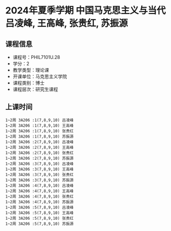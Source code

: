 # 2024年夏季学期 中国马克思主义与当代 吕凌峰, 王高峰, 张贵红, 苏振源






## 课程信息

- 课程号：PHIL7101U.28
- 学分：2
- 教学类型：理论课
- 开课单位：马克思主义学院
- 课程类别：博士
- 课程层次：研究生课程

## 上课时间

```
1~2周 3A206 :1(7,8,9,10) 吕凌峰
1~2周 3A206 :1(7,8,9,10) 王高峰
1~2周 3A206 :1(7,8,9,10) 张贵红
1~2周 3A206 :1(7,8,9,10) 苏振源
1~2周 3A206 :2(7,8,9,10) 吕凌峰
1~2周 3A206 :2(7,8,9,10) 王高峰
1~2周 3A206 :2(7,8,9,10) 张贵红
1~2周 3A206 :2(7,8,9,10) 苏振源
1~2周 3A206 :3(7,8,9,10) 吕凌峰
1~2周 3A206 :3(7,8,9,10) 王高峰
1~2周 3A206 :3(7,8,9,10) 张贵红
1~2周 3A206 :3(7,8,9,10) 苏振源
1~2周 3A206 :4(7,8,9,10) 吕凌峰
1~2周 3A206 :4(7,8,9,10) 王高峰
1~2周 3A206 :4(7,8,9,10) 张贵红
1~2周 3A206 :4(7,8,9,10) 苏振源
1~2周 3A206 :5(7,8,9,10) 吕凌峰
1~2周 3A206 :5(7,8,9,10) 王高峰
1~2周 3A206 :5(7,8,9,10) 张贵红
1~2周 3A206 :5(7,8,9,10) 苏振源
```

